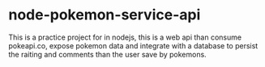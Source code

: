 # node-pokemon-service-api
This is a practice project for in nodejs, this is a web api than consume pokeapi.co, expose pokemon data and integrate with a database to persist the raiting and comments than the user save by pokemons.
